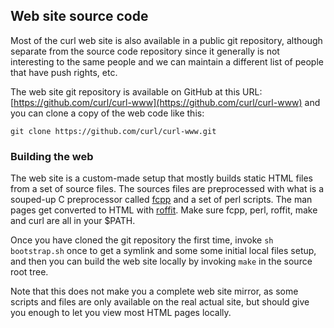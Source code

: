 ## Web site source code

Most of the curl web site is also available in a public git repository,
although separate from the source code repository since it generally is not
interesting to the same people and we can maintain a different list of people
that have push rights, etc.

The web site git repository is available on GitHub at this URL:
[https://github.com/curl/curl-www](https://github.com/curl/curl-www) and
you can clone a copy of the web code like this:

    git clone https://github.com/curl/curl-www.git

### Building the web

The web site is a custom-made setup that mostly builds static HTML files from
a set of source files. The sources files are preprocessed with what is a
souped-up C preprocessor called [fcpp](https://daniel.haxx.se/projects/fcpp/)
and a set of perl scripts. The man pages get converted to HTML with
[roffit](https://daniel.haxx.se/projects/roffit/). Make sure fcpp, perl,
roffit, make and curl are all in your $PATH.

Once you have cloned the git repository the first time, invoke `sh
bootstrap.sh` once to get a symlink and some some initial local files setup,
and then you can build the web site locally by invoking `make` in the source
root tree.

Note that this does not make you a complete web site mirror, as some scripts
and files are only available on the real actual site, but should give you
enough to let you view most HTML pages locally.

